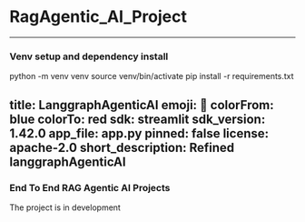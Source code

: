# RagAgentic_AI_Project

---
### Venv setup and dependency install
python -m venv venv 
source venv/bin/activate
pip install -r requirements.txt



title: LanggraphAgenticAI
emoji: 🐨
colorFrom: blue
colorTo: red
sdk: streamlit
sdk_version: 1.42.0
app_file: app.py
pinned: false
license: apache-2.0
short_description: Refined langgraphAgenticAI
---

### End To End RAG Agentic AI Projects

The project is in development

